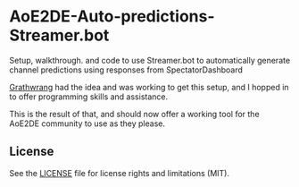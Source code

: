 # AoE2DE-Auto-predictions-Streamer.bot
Setup, walkthrough. and code to use Streamer.bot to automatically generate channel predictions using responses from SpectatorDashboard

[Grathwrang](https://www.twitch.tv/grathwrang "Grathwrang") had the idea and was working to get this setup, and I hopped in to offer programming skills and assistance.

This is the result of that, and should now offer a working tool for the AoE2DE community to use as they please.

## License

See the [LICENSE](LICENSE.txt) file for license rights and limitations (MIT).